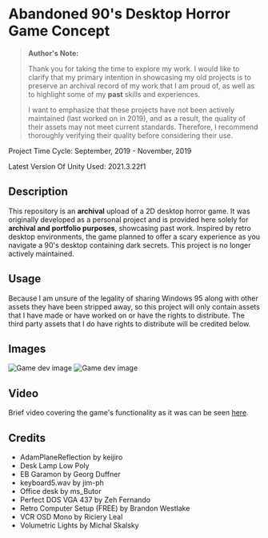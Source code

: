 # Abandoned 90's Desktop Horror Game Concept

> **Author's Note:**
>
> Thank you for taking the time to explore my work. I would like to clarify that my primary intention in showcasing my old projects is to preserve an archival record of my work that I am proud of, as well as to highlight some of my **past** skills and experiences.
>
>I want to emphasize that these projects have not been actively maintained (last worked on in 2019), and as a result, the quality of their assets may not meet current standards. Therefore, I recommend thoroughly verifying their quality before considering their use.

Project Time Cycle: September, 2019 - November, 2019

Latest Version Of Unity Used: 2021.3.22f1

## Description

This repository is an **archival** upload of a 2D desktop horror game. It was originally developed as a personal project  and is provided here solely for **archival and portfolio purposes**, showcasing past work. Inspired by retro desktop environments, the game planned to offer a scary experience as you navigate a 90's desktop containing dark secrets. This project is no longer actively maintained.

## Usage

Because I am unsure of the legality of sharing Windows 95 along with other assets they have been stripped away, so this project will only contain assets that I have made or have worked on or have the rights to distribute. The third party assets that I do have rights to distribute will be credited below.

## Images
![Game dev image](https://i.imgur.com/Hfx1od1.png)
![Game dev image](https://i.imgur.com/neQswuO.png)

## Video
Brief video covering the game's functionality as it was can be seen [here](https://www.youtube.com/watch?v=5zDVQ6aeKpQ).


## Credits

* AdamPlaneReflection by keijiro
* Desk Lamp Low Poly
* EB Garamon by Georg Duffner
* keyboard5.wav by jim-ph
* Office desk by ms_Butor
* Perfect DOS VGA 437 by Zeh Fernando
* Retro Computer Setup (FREE) by Brandon Westlake
* VCR OSD Mono by Riciery Leal
* Volumetric Lights by Michal Skalsky